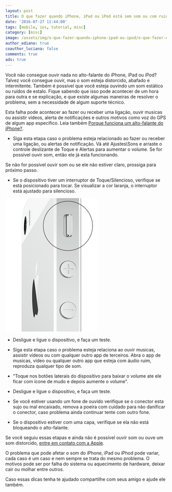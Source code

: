 ```yaml
---
layout: post
title: O que fazer quando iPhone, iPad ou iPod está sem som ou com ruidos
date: '2016-07-27 11:44:00'
tags: [mobile, ios, tutorial, misc]
category: [misc]
image: /assets/img/o-que-fazer-quando-iphone-ipad-ou-ipod/o-que-fazer-quando-iphone-ipad-ou-ipod.jpg
author_ediano: true
coauthor_luciana: false
comments: true
ads: true
---
```


Você não consegue ouvir nada no alto-falante do iPhone, iPad ou iPod? Talvez você consegue ouvir, mas o som esteja distorcido, abafado e intermitente. Também é possível que você esteja ouvindo um som estático ou ruídos de estalo. Fique sabendo que isso pode acontecer de um hora para outra e se explicação, e que existe algumas maneiras de resolver o problema, sem a necessidade de algum suporte técnico.

Esta falha pode acontecer ao fazer ou receber uma ligação, ouvir musicas ou assistir vídeos, alerta de notificações e outros motivos como voz do GPS de algum app especifico. Leia também <a href="http://www.insideblock.com/post/porque-funciona-um-alto-falante-do.html" target="_blank">Porque funciona um alto-falante do iPhone?</a>.

* Siga esta etapa caso o problema esteja relacionado ao fazer ou receber uma ligação, ou alertas de notificação. Vá até Ajustes\Sons e arraste o controle deslizante de Toque e Alertas para aumentar o volume. Se for possível ouvir som, então ele já esta funcionando.

Se não for possível ouvir som ou se ele não estiver claro, prossiga para próximo passo.

* Se o dispositivo tiver um interruptor de Toque/Silencioso, verifique se está posicionado para tocar. Se visualizar a cor laranja, o interruptor está ajustado para silencioso.

![Botão de silencia Iphone](/assets/img/o-que-fazer-quando-iphone-ipad-ou-ipod/silenciar-iphone.png)

* Desligue e ligue o dispositivo, e faça um teste.

* Siga esta etapa caso o problema esteja relaciona ao ouvir musicas, assistir vídeos ou com qualquer outro app de terceiros. Abra o app de musicas, vídeo ou qualquer outro app que esteja com áudio ruim, reproduza qualquer tipo de som.

* "Toque nos botões laterais do dispositivo para baixar o volume ate ele ficar com ícone de mudo e depois aumente o volume".

* Desligue e ligue o dispositivo, e faça um teste.

* Se você estiver usando um fone de ouvido verifique se o conector esta sujo ou mal encaixado, remova a poeira com cuidado para não danificar o conector, caso problema ainda continuar tente com outro fone.

* Se o dispositivo estiver com uma capa, verifique se ela não está bloqueando o alto-falante.

Se você seguiu essas etapas e ainda não é possível ouvir som ou ouve um som distorcido, <a href="https://support.apple.com/pt-br/contact" target="_blank" class="external-link" rel="nofollow">entre em contato com a Apple</a>.

O problema que pode afetar o som do iPhone, iPad ou iPhod pode variar, cada caso é um caso e nem sempre se trata do mesmo problema. O motivos pode ser por falha do sistema ou aquecimento de hardware, deixar cair ou molhar entre outros.

Caso essas dicas tenha te ajudado compartilhe com seus amigo e ajude ele também.